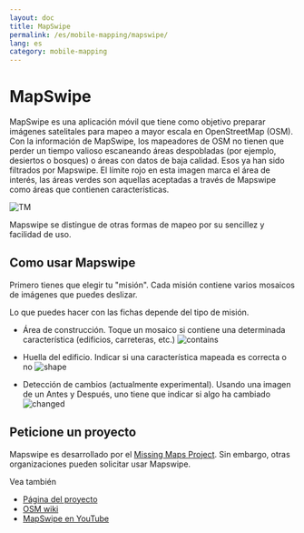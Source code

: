 ```yaml
---
layout: doc
title: MapSwipe
permalink: /es/mobile-mapping/mapswipe/
lang: es
category: mobile-mapping
---
```


MapSwipe
==============

MapSwipe es una aplicación móvil que tiene como objetivo preparar imágenes satelitales para mapeo a mayor escala en OpenStreetMap (OSM). Con la información de MapSwipe, los mapeadores de OSM no tienen que perder un tiempo valioso escaneando áreas despobladas (por ejemplo, desiertos o bosques) o áreas con datos de baja calidad. Esos ya han sido filtrados por Mapswipe. El límite rojo en esta imagen marca el área de interés, las áreas verdes son aquellas aceptadas a través de Mapswipe como áreas que contienen características.

![TM][]

Mapswipe se distingue de otras formas de mapeo por su sencillez y facilidad de uso.

## Como usar Mapswipe

Primero tienes que elegir tu "misión". Cada misión contiene varios mosaicos de imágenes que puedes deslizar.

Lo que puedes hacer con las fichas depende del tipo de misión.

- Área de construcción. Toque un mosaico si contiene una determinada característica (edificios, carreteras, etc.)
 ![contains][]

- Huella del edificio. Indicar si una característica mapeada es correcta o no
 ![shape][]

- Detección de cambios (actualmente experimental). Usando una imagen de un Antes y Después, uno tiene que indicar si algo ha cambiado
 ![changed][]

## Peticione un proyecto

Mapswipe es desarrollado por el [Missing Maps Project](https://www.missingmaps.org/). Sin embargo, otras organizaciones pueden solicitar usar Mapswipe.

Vea también

- [Página del proyecto](https://mapswipe.org/en/about.html)
- [OSM wiki](https://wiki.openstreetmap.org/wiki/MapSwipe)
- [MapSwipe en YouTube](https://youtu.be/mwRdtnfFcUw)


[TM]:       /images/mobile-mapping/mapswipe_tm.png
[contains]: /images/mobile-mapping/mapswipe_contains.png
[shape]:    /images/mobile-mapping/mapswipe_shape.png
[changed]:  /images/mobile-mapping/mapswipe_changed.png
